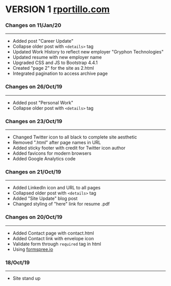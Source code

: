 VERSION 1 [rportillo.com](https://www.rportillo.com)
=====================================================

### Changes on 11/Jan/20
---

- Added post "Career Update"
- Collapse older post with `<details>` tag
- Updated Work History to reflect new employer "Gryphon Technologies"
- Updated resume with new employer name
- Upgraded CSS and JS to Bootstrap 4.4.1
- Created "page 2" for the site as 2.html
- Integrated pagination to access archive page

### Changes on 26/Oct/19
---

- Added post "Personal Work"
- Collapse older post with `<details>` tag

### Changes on 23/Oct/19
---

- Changed Twitter icon to all black to complete site aesthetic
- Removed ".html" after page names in URL
- Added sticky footer with credit for Twitter icon author
- Added favicons for modern browsers
- Added Google Analytics code

### Changes on 21/Oct/19
---

- Added LinkedIn icon and URL to all pages
- Collapsed older post with `<details>` tag
- Added "Site Update" blog post
- Changed styling of "here" link for resume .pdf

### Changes on 20/Oct/19
---

- Added Contact page with contact.html
- Added Contact link with envelope icon
- Validate form through `required` tag in html
- Using [formspree.io](https://formspree.io/)

### 18/Oct/19
---
- Site stand up
